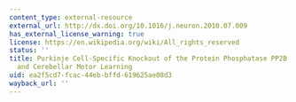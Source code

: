 ```yaml
---
content_type: external-resource
external_url: http://dx.doi.org/10.1016/j.neuron.2010.07.009
has_external_license_warning: true
license: https://en.wikipedia.org/wiki/All_rights_reserved
status: ''
title: Purkinje Cell-Specific Knockout of the Protein Phosphatase PP2B Impairs Potentiation
  and Cerebellar Motor Learning
uid: ea2f5cd7-fcac-44eb-bffd-619625ae08d3
wayback_url: ''
---
```

